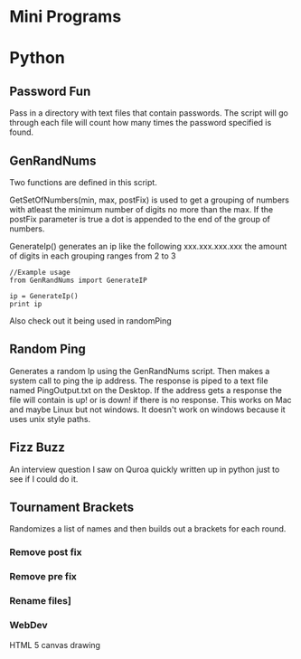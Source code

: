 # Mini Programs

# Python
## Password Fun
Pass in a directory with text files that contain passwords.
The script will go through each file will count how many
times the password specified is found.

## GenRandNums
Two functions are defined in this script.

GetSetOfNumbers(min, max, postFix) is used to get a grouping
of numbers with atleast the minimum number of digits no more than the max.
If the postFix parameter is true a dot is appended to the end of the group of numbers.

GenerateIp() generates an ip like the following xxx.xxx.xxx.xxx
the amount of digits in each grouping ranges from 2 to 3
```
//Example usage
from GenRandNums import GenerateIP

ip = GenerateIp()
print ip
```
Also check out it being used in randomPing

## Random Ping
Generates a random Ip using the GenRandNums script. Then makes a system call
to ping the ip address. The response is piped to a text file named PingOutput.txt on the Desktop.
If the address gets a response the file will contain <ipaddress> is up! or <ipaddress> is down!
if there is no response.
This works on Mac and maybe Linux but not windows. It doesn't work on windows 
because it uses unix style paths.

## Fizz Buzz
An interview question I saw on Quroa quickly written up in python just to see if I could do it.

## Tournament Brackets
Randomizes a list of names and then builds out a brackets for each round.


### Remove post fix
### Remove pre fix
### Rename files]
### WebDev 
HTML 5 canvas drawing
